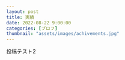 ```yaml
---
layout: post
title: 実績
date: 2022-08-22 9:00:00
categories: [プロフ]
thumbnail: "assets/images/achivements.jpg"
---
```


投稿テスト2